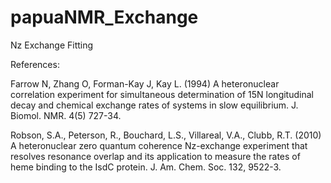 # papuaNMR_Exchange
Nz Exchange Fitting




References:

Farrow N, Zhang O, Forman-Kay J, Kay L. (1994) A heteronuclear correlation experiment for simultaneous determination of 15N longitudinal decay and chemical exchange rates of systems in slow equilibrium. J. Biomol. NMR. 4(5) 727-34.

Robson, S.A., Peterson, R., Bouchard, L.S., Villareal, V.A., Clubb, R.T. (2010) A heteronuclear zero quantum coherence Nz-exchange experiment that resolves resonance overlap and its application to measure the rates of heme binding to the IsdC protein. J. Am. Chem. Soc. 132, 9522-3.
